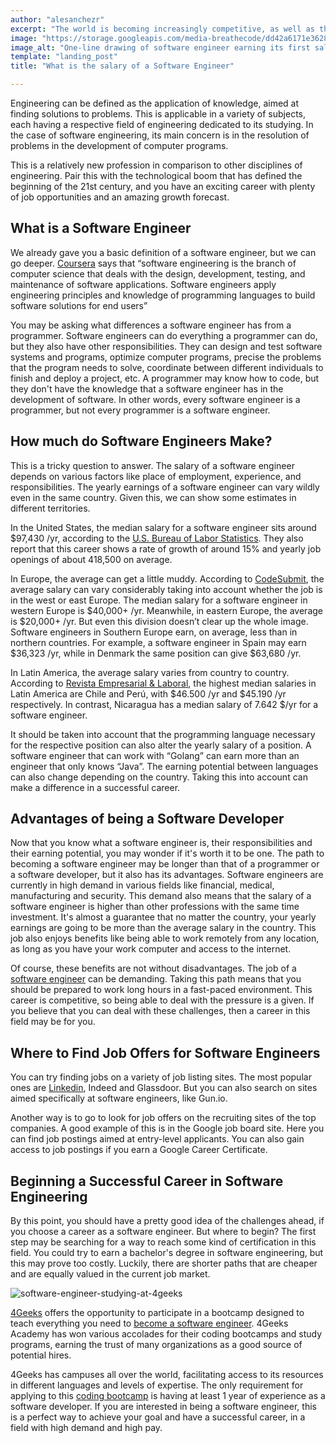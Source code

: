 ```yaml
---
author: "alesanchezr"
excerpt: "The world is becoming increasingly competitive, as well as the software engineer salary. For newcomers, this is the key to start with the right foot."
image: "https://storage.googleapis.com/media-breathecode/dd42a6171e36282608d5f8f151880d02d1ebc892800f35996cebdd7dcbcdf5e2"
image_alt: "One-line drawing of software engineer earning its first salary"
template: "landing_post" 
title: "What is the salary of a Software Engineer"

---
```


Engineering can be defined as the application of knowledge, aimed at finding solutions to problems. This is applicable in a variety of subjects, each having a respective field of engineering dedicated to its studying. In the case of software engineering, its main concern is in the resolution of problems in the development of computer programs. 

This is a relatively new profession in comparison to other disciplines of engineering. Pair this with the technological boom that has defined the beginning of the 21st century, and you have an exciting career with plenty of job opportunities and an amazing growth forecast.

## What is a Software Engineer

We already gave you a basic definition of a software engineer, but we can go deeper. [Coursera](https://www.coursera.org/articles/software-engineer) says that “software engineering is the branch of computer science that deals with the design, development, testing, and maintenance of software applications. Software engineers apply engineering principles and knowledge of programming languages to build software solutions for end users”

You may be asking what differences a software engineer has from a programmer. Software engineers can do everything a programmer can do, but they also have other responsibilities. They can design and test software systems and programs, optimize computer programs, precise the problems that the program needs to solve, coordinate between different individuals to finish and deploy a project, etc. A programmer may know how to code, but they don't have the knowledge that a software engineer has in the development of software. In other words, every software engineer is a programmer, but not every programmer is a software engineer.

## How much do Software Engineers Make?

This is a tricky question to answer. The salary of a software engineer depends on various factors like place of employment, experience, and responsibilities. The yearly earnings of a software engineer can vary wildly even in the same country. Given this, we can show some estimates in different territories.

In the United States, the median salary for a software engineer sits around $97,430 /yr, according to the [U.S. Bureau of Labor Statistics](https://www.bls.gov/ooh/computer-and-information-technology/home.htm). They also report that this career shows a rate of growth of around 15% and yearly job openings of about 418,500 on average.

In Europe, the average can get a little muddy. According to [CodeSubmit](https://codesubmit.io/blog/software-engineer-salary-by-country/#the-average-software-engineering-salary-in-europe), the average salary can vary considerably taking into account whether the job is in the west or east Europe. The median salary for a software engineer in western Europe is $40,000+ /yr. Meanwhile, in eastern Europe, the average is $20,000+ /yr. But even this division doesn’t clear up the whole image. Software engineers in Southern Europe earn, on average, less than in northern countries. For example, a software engineer in Spain may earn $36,323 /yr, while in Denmark the same position can give $63,680 /yr.

In Latin America, the average salary varies from country to country. According to [Revista Empresarial & Laboral](https://revistaempresarial.com/gestion-humana/nomina/salarios-profesionales-ti-latinoamerica/), the highest median salaries in Latin America are Chile and Perú, with $46.500 /yr and $45.190 /yr respectively. In contrast, Nicaragua has a median salary of 7.642 $/yr for a software engineer. 

It should be taken into account that the programming language necessary for the respective position can also alter the yearly salary of a position. A software engineer that can work with “Golang” can earn more than an engineer that only knows “Java”. The earning potential between languages can also change depending on the country. Taking this into account can make a difference in a successful career.

## Advantages of being a Software Developer 

Now that you know what a software engineer is, their responsibilities and their earning potential, you may wonder if it's worth it to be one. The path to becoming a software engineer may be longer than that of a programmer or a software developer, but it also has its advantages. Software engineers are currently in high demand in various fields like financial, medical, manufacturing and security. This demand also means that the salary of a software engineer is higher than other professions with the same time investment. It's almost a guarantee that no matter the country, your yearly earnings are going to be more than the average salary in the country. This job also enjoys benefits like being able to work remotely from any location, as long as you have your work computer and access to the internet.

Of course, these benefits are not without disadvantages. The job of a [software engineer](https://4geeksacademy.com/us/coding-bootcamps/software-engineer-bootcamp) can be demanding. Taking this path means that you should be prepared to work long hours in a fast-paced environment. This career is competitive, so being able to deal with the pressure is a given. If you believe that you can deal with these challenges, then a career in this field may be for you.

## Where to Find Job Offers for Software Engineers

You can try finding jobs on a variety of job listing sites. The most popular ones are [Linkedin](https://www.linkedin.com/school/4geeksacademy/), Indeed and Glassdoor. But you can also search on sites aimed specifically at software engineers, like Gun.io.

Another way is to go to look for job offers on the recruiting sites of the top companies. A good example of this is in the Google job board site. Here you can find job postings aimed at entry-level applicants. You can also gain access to job postings if you earn a Google Career Certificate.

## Beginning a Successful Career in Software Engineering

By this point, you should have a pretty good idea of the challenges ahead, if you choose a career as a software engineer. But where to begin? The first step may be searching for a way to reach some kind of certification in this field. You could try to earn a bachelor's degree in software engineering, but this may prove too costly. Luckily, there are shorter paths that are cheaper and are equally valued in the current job market.

![software-engineer-studying-at-4geeks](https://storage.googleapis.com/media-breathecode/ad1403f19a9299b4ce4001ea2e1dfbdbc1c5e2dc7d040ddc9696e56ae3678fff-600x352)

[4Geeks](https://4geeksacademy.com/) offers the opportunity to participate in a bootcamp designed to teach everything you need to [become a software engineer](https://4geeksacademy.com/us/coding-bootcamps/software-engineer-bootcamp). 4Geeks Academy has won various accolades for their coding bootcamps and study programs, earning the trust of many organizations as a good source of potential hires. 

4Geeks has campuses all over the world, facilitating access to its resources in different languages and levels of expertise. The only requirement for applying to this [coding bootcamp](https://4geeksacademy.com/us/coding-bootcamps/software-engineer-bootcamp) is having at least 1 year of experience as a software developer. If you are interested in being a software engineer, this is a perfect way to achieve your goal and have a successful career, in a field with high demand and high pay.


